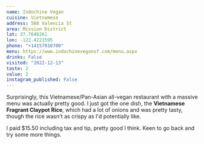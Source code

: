 ```yaml
---
name: Indochine Vegan
cuisine: Vietnamese
address: 508 Valencia St
area: Mission District
lat: 37.7646261
lon: -122.4221595
phone: "+14157010700"
menu: https://www.indochinevegansf.com/menu.aspx
drinks: False
visited: "2022-12-13"
taste: 2
value: 2
instagram_published: False
---
```


Surprisingly, this Vietnamese/Pan-Asian all-vegan restaurant with a massive menu was actually pretty good. I just got the one dish, the **Vietnamese Fragrant Claypot Rice**, which had a lot of onions and was pretty tasty, though the rice wasn't as crispy as I'd potentially like.

I paid $15.50 including tax and tip, pretty good I think. Keen to go back and try some more things.
